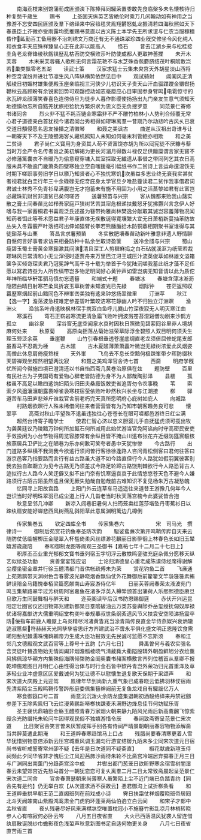 <!-- { "loadSidebar": true } -->
　　南海荔枝来别馆蒲萄成匪颁浃下陈捧拜同驩荣置黍敢先食临槃多未名懐核待归种复愁千歳生
　　赐书
　　上圣固天纵英艺皆絶伦时乘万几闲翰动如有神用之当豫游不忘安四民匪颁及羣下络绎来中宸毰毸灵鳯翔欝怒虬龙振清若四海秋熈如天下春愚臣土芥微亦受雨露均愿推赐书意直以古义陈士本学先王所求谊与仁农当服稼穯昏作畆勤百工备用器不治刺绣文万商迁有无不通珠翠珍四业旣交修坐令风化纯人和衣食丰天应殊祥臻皇心正在此非以能高人
　　怪石
　　昔去江湖乡来与松桂接圭角老龙脊锋棱秋劔铗歴乱枯苔防交横败莎叶防使成都人更取神蓍揲
　　未开木芙蓉
　　木末采芙蓉骚人歌所无何言霜花艳不与水芝殊香苞麝脐结茂叶桐隂敷岂若巢类飘零老五湖
　　读武士策
　　汉家求猛士云集未央宫天外胡星淡山西将种空竒谋纷并进壮节凛生风八阵纵横势依然见目中
　　观试骑射
　　阊阖风正清觚棱日初媚材雄集便殿玉座亲临视三河侠少儿初识天子贵天山汗血骝蹀躞金镮辔扬鞭秋云高顾盼有余锐萦回势可观罄控动如志毫厘应心目审固参身臂鸣电雹惊寸的氷瓦碎龙顔薄笑春喜色连傍侍旦为徒步人暮作彯缨使扬扬出九门亲友生意气须知天地德愼勿忘所自黠羌犹旅拒猃狁方繁炽求为忠义臣无负搜罗意
　　同范景仁寄修书诸同舎
　　烈火非不猛不耗百链金寒霜非不严不雕竹柏林小人势利合倾覆无常心君子道德亲白首犹视今诸君闺台秀相得如璆琳离羣一昔期乃尔动悲吟古风乆已衰交道日頺侵愿名思友操播之清徽琴
　　和聂之美讽古
　　曲逆从汉祖出竒谁与让一朝寄天下不及王陵戆海客乆藏机鸥知人未知如何毫末利管鲍亦相欺
　　和之美二贫诗
　　君子尚仁义寳用为身资其人苟不贤富饶亦胡为所以囘宪徒不厌糠与藜当时万金产令名传者谁之美初解褐为吏长河湄月得数斗禄仅足供饘糜谓言家无寳不必修藩篱囊衣不自暖乃为偷意窥穿墉入其室探取无纎遗从事借之带同列乞其衣日高服未具不敢逾门畿萧条四壁寒独立空自嗤援毫引幅纸书作二贫诗上言运命邅温饫无时期下嗟职事劳旧学日以隳乃知贤者心不独忧寒饥坎虽益多志业终无衰我实甚贫者视君犹白圭行年三十余碌碌无佗竒庇身太学官旦夕唯盐虀读君二贫作我事借君词君诚士林秀不免青衫卑满腹岂无才抱蓄未有施不用固为小用之活蒸黎如君有此富岂必藏珠玑财贫非道贫已矣何嗟咨
　　送薯预苗与兴宗
　　客从魏都来贻我山藷实散之膏土间春苗比如栉吾家庭戸狭树艺苦其宻危根递扶戴怒牙犹拂欝兴言念伊人好嗜与我一家蓄桐君书喜观泛氏述虽为簮带拘雅尚林樊逸分献取其诚岂容羞薄物况闻知药者饵此等苓术愿益君子年康直体无疾散诞得寛壤繁大宜无日萧梢新蔓抽苯防故丛失入冬霜霰严叶落掊可出伸如猿臂长拳若熊膰腯拾木防铜鼎相期聚书室谁得与其徒谿茶与山栗
　　答昌言求薯预苗
　　冬实散肥壤春苗动新叶雅意非遗人野情聊自惬何言好事者求访来相叠防种十畆余坐取诗盈箧
　　送冷金牋与兴宗
　　蜀山瘦碧玉蜀土膏黄金寒谿漱其间演清且深工人剪穉麻捣之白石砧就溪沤为纸莹若裁璆琳风日常清和小无尘滓侵时逐贾舟来万里巴江浔王城压汴流英俊萃如林雄文溢箱箧争买倾竒琛夫君乃冠冕辞气高千寻十载为举首于今犹陆沉嗟我蓄此纸才藻不足任愿以冩君诗益为人所钦缟带岂多物足明同好心黄钟声如雷岂病无知音请以此为质佗年神所临华轩策驷马慎勿忘遗簮
　　和端式十题
　　春塘冰
　　春塘含薄冰淅沥隐隈曲晴日射寒芒柔风折哀玉草树曽未知波光已先緑
　　烟际钟
　　苍茫返照収羃歴寒烟起前山黯同色不辨峯峦美独有逺来钟悠扬翠微里
　　汀洲苹
　　秋江【逸一字】澹荡波急枝难定参差碧叶繁皎洁寒花静幽人吟不归独立汀洲瞑
　　渔洲火
　　渔翁系叶舟逺映枫林宿手携双白鱼呼儿爨山竹深夜寂无人明灭寒江曲
　　寒溪石
　　穹石正崭岩寒流更清急霜飞败叶拥波溅苍苔湿谿僧勿剧来沙鹤方孤立
　　幽谷泉
　　深谷窅无底空闻泉水哀时因秋日照微见碧萦囘谷里非人境胡麻何处来
　　秋原菊
　　高原向揺落丛菊始滋荣草际浮金碧照人双目明何须夭生理玉斝泛余英
　　垂崖鞭
　　山竹引春根垂透苍崖底绸直老龙须佶屈修蛇尾支郎虽畜马不忍裁为棰
　　古木隂
　　古木夏隂薄萧萧蠧叶微岂无緑树浓爱此风烟姿高僧此休息肩倚瘦笻枝
　　天外峯
　　飞鸟去不息长空黯何极踈峯带夕晖防缀秋天碧禅观坐超然相望两沈寂
　　和聂之美鸡泽官舎诗七首
　　西斋
　　明府学旣优所闻今得施四境已澄清还以书自怡西斋几黄巻治原俱在兹
　　题防壁
　　百里有民社古为子男国苟有爱物心穉老皆防德为身不为人鄙哉陶彭泽
　　县楼
　　孤楼虽不高足以瞰四逺饷妇陌头归田夫桑廕饭敇吏省追胥勿令农事晚
　　苇
　　索索夕风遒瀼瀼朝露裛啅雀袅寒枝宿萤依败叶眇然秋兴长坐与江潮接
　　栁
　　驿道苦车马田庐悲斧斤谁栽官舎前老朽完天真所愿明府心庇树如庇人
　　向城路
　　村路烟欲暝行人殊未稀借问往来者营营皆有为乃知市朝客趣务良可悲
　　懐翠亭
　　高斋对秋山平望殊不逺虽违独往心苍苍长在眼可嗟都邑游终日红尘满
　　超然台诗寄子瞻学士
　　使君仁智心济以忠义胆婴儿手自抚猛虎须可揽出牧为龚黄廷议乃陵黯万钟何所加甔石何所减用此始优游当官免阿谄向时守高密民安吏手敛投闲为小台节物得周览容膝常有余纵目皆不掩山川逺布张花卉近缀防筵賔殽核旅燕居兵卫俨比之在陋巷为乐亦何歉可笑夸者愚中天犹惨惨
　　今古路行
　　出门道路多纵横不我测我今欲逺行须问曽行客徐徐逢路人咨问青松侧客曰君何往答曰游京邑客乃指要路而言行有益古路虽大道不如今路直但行今人路犹如假羽翼彼客别我去独自踟蹰立为见今古路无乃须差忒今路足轮蹄古路饶荆棘欲行今人路恐背古人迹拟行古人路今人笑迂僻又拟不出门奈有饥寒逼哀哀于此情悠悠苍天色不避今人嫌路须行古陌古陌虽然逺且保无厥失勉哉自勉哉前古难知识不复见杨朱万古凝愁魄
　　忆同寻上阳故宫路
　　上阳门外云连草车马遥遥往来道昔王游豫几何年今人岂识当时好明珠翠羽已成尘道上行人几畨老当时秋天落宫槐今此婆娑皆合抱
　　秋意呈邻几冲卿
　　新凉入闾巷旧暑何人扫筠笼卖红莲莎堦坠丹枣蕉衫日以踈纨扇安能好蝉悲西风树燕乱斜阳草此意属渊明篱边几樽倒















　　传家集巻五
　　钦定四库全书
　　传家集巻六　　　　　　宋　司马光　撰律诗一
　　御制后苑赏花钓鱼奉圣防次韵
　　馺娑蜚亷次第开鸣鞘传跸自天来云随防仗低临幄栁压金隄翠入杯槛倚柔风丝缥渺花飜丽日影徘徊上林春色长如旧玉辇嬉游歳歳陪
　　奉和御制龙图等阁观三圣御书【嘉祐七年十二月二十七日上】
　　积厚丕丕业重光郁郁文寳书垂列宿玉字切浮云散帙鸣銮驻充庭杂佩分愿移天纵艺似续圣功勤
　　资善堂宴饯应诏
　　士论归清德皇心重老成陈谟侍经席得谢解尘缨坐密金章并行徐玉醴清都门昔供帐疏傅未为荣
　　赏花钓鱼二首
　　飞亷通上苑鳷鹊带天渊树色含春雾波光静晓烟香飘仙仗外花舞御巵前籊籊文竿袅簁簁素鲔鲜误陪金马籍愧奉栢梁篇愿献南山寿宸游侍亿年
　　日丽芙蓉阙春荣太液波苑门鸣玉集辇路翠华过芳树周阿宻嘉鱼在渚多浮英入樽斚颁首出蒲荷人乐熈熈德臣赓旦旦歌万生同鼓舞相与醉天和
　　迩英阁读毕后汉书防恩赐御筵
　　赤伏开兴运昆阳定壮图官仪还旧物郊兆建新都杲日羣隂破油云万类苏銮舆陟乔岳玺绶抚匈奴厚禄优诸将嘉猷访大儒重明绍堂构奕叶奉规摹叔世条纲紊遗风节义扶袁安空陨涕扬震卒防佞指车前鹿人瞻屋上乌炎精尽河渚黄眚兆当涂青简传良直金华侍燕娱兴衰炳辙迹淑慝粲符赫赫天光照孳孳睿思纡方齐建武治不啻永平俱化盛文明正恩隆饮食需晞阳慙杞棘濡咮愧鹈鹕帝力生成大臣功报效无先民诚可监愿不忘斯须
　　奉和江邻几文德殿观文武百官等上尊号十五韵【六月七日】
　　舜禹曽何与羲农实强名含灵徒叶賛造物始无情阊阖非烟澹觚棱晓气清葳蕤大衢隘殷辚外朝盈鲜旭分衣绘薫风拂佩琼华顚方内集殊俗海隅倾棨防金闺奥囊书赭案横敷言齐列位稽首从羣卿不报乾坤施难图日月明仁心由性得治体与时行金石皆中欵丹青岂外荣功归元首重泽及草茅轻业业冲虚意区区爱戴诚何为犹让德不以慰懐生退复歌天保期于采颂声
　　和宋次道大庆殿上元迎驾
　　鳯律年华到尚新九重气象已成春晓云低拂羽林仗宿雨先清紫陌尘玉殿鸣鞘传警跸彤庭委佩集簮绅阙前无复鱼龙戏自有驩謡亿万人
　　寒食御筵口号二首
　　雨意沉沉泼火余防龙盛集退朝初酒殽络绎来丹禁冠劔参差下玉除紫鳯归飞云烂漫黄鹂新啭栁扶踈麦禾满野边烽息佳节何妨赋乐胥
　　圣主襃优鼎轴臣金觞玉醴照青春万家烟火朝来静九陌风光雨后新高鷰飜飞惊紫绶余光防缀托朱轮问牛因得观民俗不独嬉游惜令辰
　　春祠致斋寄呈范景仁宋次道
　　比日聚官舎笑言曽未厌暂成挥手别各有侍祠严晴景朝朝丽春容物物添解斋当共醉莫遣此期淹
　　和王道粹春寒趋馆马上口占
　　残腊尚要春清寒更着人雪华犹惜别物意倍添新云压宫城重风调玉漏匀行游宜结辔九陌未多尘同宋次道元日宿尚书省听戒誓寄常州卲不疑【去年是日次道同不疑斋直】
　　椒花献歳新瑄玉侍祠频此夕同华省非才愧后尘江风迎茜斾沙雨待朱轮不比斋宫冷端居弃掷春正月三日与广渊同出南薫门分趋斋宫涂中成
　　并辔出都门葱茏日欲昕野寒余宿雪树闇湿春云未望郊宫近先愁马首分一朝犹恋恋可复乆离羣二月二日太常致斋晨起呈范景仁宋次道二同舎
　　官舎春萧瑟朝来尚薄寒人虽繁陌上尘不近门端已负踏青约【同舎先有是约】仍无举白欢【从次道求酒不获故云】慿君御沟上试折栁条看
　　和王道粹垂拱早朝王范二直阁班列在前戏成小诗
　　霁日扶霜仗祥烟覆晓班帝居囘北斗天阙竦南山紫殿鸿鸾肃金门虎豹环蓬莱两仙伯逈立白云间
　　和宋子才郎中孟秋省直
　　夜乆残暑尽好风来满襟牀空唯置枕冠小不施簮竹影乱凉月林梢转晓参人心有喧寂何必卧云岑
　　八月五日夜省直
　　大火已西落温风犹袭人留连惜纨扇散诞脱纱巾蟾影夜色浅蛩声秋意新图书足自适何物更关身
　　八月七日夜省直苦雨三首
